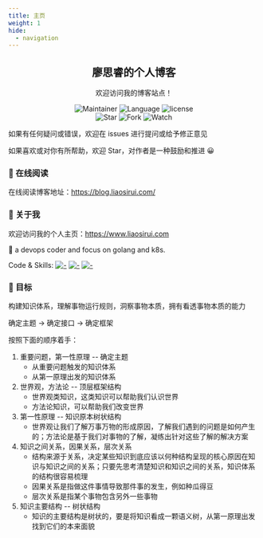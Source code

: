 ```yaml
---
title: 主页
weight: 1
hide:
  - navigation
---
```


<div align="center">
<h2 align="center"> 廖思睿的个人博客 </h2>
<p align="center">
欢迎访问我的博客站点！
</p>
<p align="center">
  <img src="https://img.shields.io/badge/Maintainer-cyril@liaosirui.com-blue.svg"alt="Maintainer">
  <img src="https://img.shields.io/badge/Language-Markdown-green.svg" alt="Language">
  <img src="https://img.shields.io/badge/license-Apache2-blue.svg?style=flat" alt="license">
  <br />
  <img src="https://img.shields.io/github/stars/LiaoSirui/blog-docs.svg?style=social&label=Star" alt="Star">
  <img src="https://img.shields.io/github/forks/LiaoSirui/blog-docs.svg?style=social&label=Fork" alt="Fork">
  <img src="https://img.shields.io/github/forks/LiaoSirui/blog-docs.svg?style=social&label=Watch" alt="Watch">
</p>
</div>

如果有任何疑问或错误，欢迎在 issues 进行提问或给予修正意见

如果喜欢或对你有所帮助，欢迎 Star，对作者是一种鼓励和推进 😀

### 📖 在线阅读

在线阅读博客地址：<https://blog.liaosirui.com/>

### 🙍 关于我

欢迎访问我的个人主页：<https://www.liaosirui.com>

💬 a devops coder and focus on golang and k8s.

Code & Skills: [![-](https://img.shields.io/static/v1?style=flat-square&label=&logoColor=ffffff&color=00ADD8&message=Golang&logo=Go)](https://golang.org/) [![-](https://img.shields.io/static/v1?style=flat-square&label=&logoColor=ffffff&color=3670A0&message=Python&logo=Python)](https://www.python.org/) [![-](https://img.shields.io/static/v1?style=flat-square&label=&logoColor=ffffff&color=326CE5&message=Kubernetes&logo=Kubernetes)](https://kubernetes.io/)

### 🔖 目标

构建知识体系，理解事物运行规则，洞察事物本质，拥有看透事物本质的能力

确定主题 -> 确定接口 -> 确定框架

按照下面的顺序着手：

1. 重要问题，第一性原理 -- 确定主题
   - 从重要问题触发的知识体系
   - 从第一原理出发的知识体系
2. 世界观，方法论 -- 顶层框架结构
   - 世界观类知识，这类知识可以帮助我们认识世界
   - 方法论知识，可以帮助我们改变世界
3. 第一性原理 -- 知识原本树状结构
   - 世界观让我们了解万事万物的形成原因，了解我们遇到的问题是如何产生的；方法论是基于我们对事物的了解，凝练出针对这些了解的解决方案
4. 知识之间关系，因果关系，层次关系
   - 结构来源于关系，决定某些知识到底应该以何种结构呈现的核心原因在知识与知识之间的关系；只要先思考清楚知识和知识之间的关系，知识体系的结构很容易梳理
   - 因果关系是指做这件事情导致那件事的发生，例如种瓜得豆
   - 层次关系是指某个事物包含另外一些事物
5. 知识主要结构 -- 树状结构
   - 知识的主要结构是树状的，要是将知识看成一颗语义树，从第一原理出发找到它们的本来面貌
